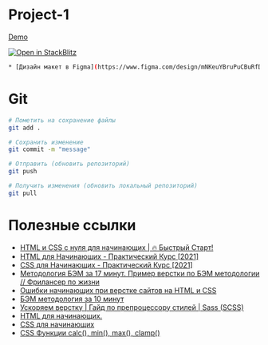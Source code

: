 # Project-1


[Demo](https://thedagost.github.io/Project-1/)


[![Open in StackBlitz](https://developer.stackblitz.com/img/open_in_stackblitz.svg)](https://stackblitz.com/github/TheDagost/Project-1)

```bash
* [Дизайн макет в Figma](https://www.figma.com/design/mNKeuYBruPuCBuRfDquES9/%D0%94%D0%B5%D0%BB%D1%83-%D0%B2%D1%80%D0%B5%D0%BC%D1%8F-(%D0%B2%D0%B5%D1%80%D1%81%D1%82%D0%BA%D0%B0)?node-id=2110-19101&t=blBe7q1xpEqp5gaC-1) 
```


# Git 
```bash
# Пометить на сохранение файлы
git add . 

# Сохранить изменение
git commit -m "message"

# Отправить (обновить репозиторий)
git push

# Получить изменения (обновить локальный репозиторий)
git pull
```

# Полезные ссылки
* [HTML и CSS с нуля для начинающих | 🔥 Быстрый Старт!](https://www.youtube.com/watch?v=CvEttNvty0U)
* [HTML для Начинающих - Практический Курс [2021]](https://www.youtube.com/watch?v=DOEtVdkKwcU)
* [CSS для Начинающих - Практический Курс [2021]](https://www.youtube.com/watch?v=SpCUuyZZTp8)
* [Методология БЭМ за 17 минут. Пример верстки по БЭМ методологии // Фрилансер по жизни](https://www.youtube.com/watch?v=HihYQVuH64U&t=4s)
* [Ошибки начинающих при верстке сайтов на HTML и CSS](https://www.youtube.com/watch?v=jLZ2r_2Zw_Y)
* [БЭМ методология за 10 минут](https://www.youtube.com/watch?v=FH-t1mt-lSs)
* [Ускоряем верстку | Гайд по препроцессору стилей | Sass (SCSS)](https://www.youtube.com/watch?v=pBSch5AsJWs)
* [HTML для начинающих. ](https://www.youtube.com/watch?v=yE4Rlp0OeVc&list=PL0MUAHwery4ot0KmgGxlBSB7rXssLeA6h)
* [CSS для начинающих](https://www.youtube.com/watch?v=PEQ3i9q3ez8&list=PL0MUAHwery4o9I7QQVj_RP4ZVpmdx6evz&index=2)
* [CSS Функции calc(), min(), max(), clamp()](https://www.youtube.com/watch?v=wLWO58PJFrE)
